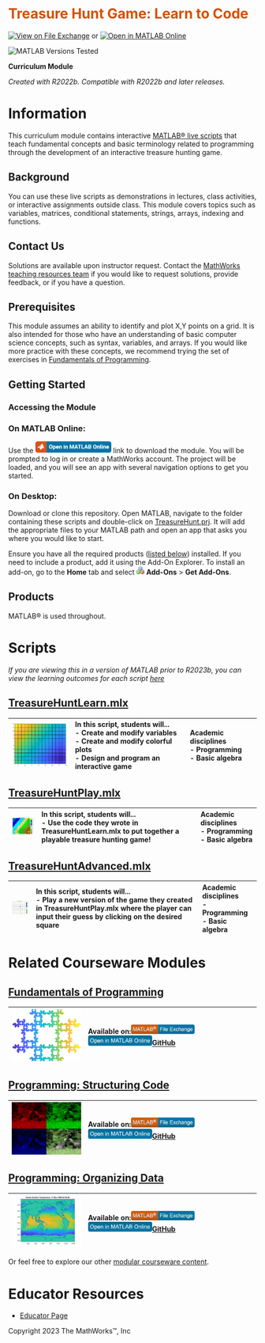 <a name="T_DEF03274"></a>
# <span style="color:rgb(213,80,0)">Treasure Hunt Game: Learn to Code</span>
<a name="H_053613DF"></a>

[![View on File Exchange](https://www.mathworks.com/matlabcentral/images/matlab-file-exchange.svg)](https://www.mathworks.com/matlabcentral/fileexchange/123265-treasure-hunt) or [![Open in MATLAB Online](https://www.mathworks.com/images/responsive/global/open-in-matlab-online.svg)](https://matlab.mathworks.com/open/github/v1?repo=MathWorks-Teaching-Resources/Treasure-Hunt&project=TreasureHunt.prj)

![MATLAB Versions Tested](https://img.shields.io/endpoint?url=https%3A%2F%2Fraw.githubusercontent.com%2FMathWorks-Teaching-Resources%2FTreasure-Hunt%2Frelease%2FImages%2FTestedWith.json)  

**Curriculum Module**

_Created with R2022b. Compatible with R2022b and later releases._

# Information

This curriculum module contains interactive [MATLAB® live scripts](https://www.mathworks.com/products/matlab/live-editor.html) that teach fundamental concepts and basic terminology related to programming through the development of an interactive treasure hunting game.

<a name="H_F00D98E4"></a>
## Background

You can use these live scripts as demonstrations in lectures, class activities, or interactive assignments outside class. This module covers topics such as variables, matrices, conditional statements, strings, arrays, indexing and functions.

## Contact Us

Solutions are available upon instructor request. Contact the [MathWorks teaching resources team](mailto:onlineteaching@mathworks.com) if you would like to request solutions, provide feedback, or if you have a question.

<a name="H_30BC7141"></a>
## Prerequisites

This module assumes an ability to identify and plot X,Y points on a grid. It is also intended for those who have an understanding of basic computer science concepts, such as syntax, variables, and arrays. If you would like more practice with these concepts, we recommend trying the set of exercises in [Fundamentals of Programming](https://www.mathworks.com/matlabcentral/fileexchange/103225-fundamentals-of-programming).

<a name="H_330E72C3"></a>
## Getting Started
### Accessing the Module
### **On MATLAB Online:**

Use the [<img src="Images/image_0.png" width="154" alt="image_0.png">](https://matlab.mathworks.com/open/github/v1?repo=MathWorks-Teaching-Resources/Treasure-Hunt&project=TreasureHunt.prj) link to download the module. You will be prompted to log in or create a MathWorks account. The project will be loaded, and you will see an app with several navigation options to get you started.

### **On Desktop:**

Download or clone this repository. Open MATLAB, navigate to the folder containing these scripts and double-click on [TreasureHunt.prj](TreasureHunt.prj). It will add the appropriate files to your MATLAB path and open an app that asks you where you would like to start. 


Ensure you have all the required products ([listed below](#H_E850B4FF)) installed. If you need to include a product, add it using the Add-On Explorer. To install an add-on, go to the **Home** tab and select  <img src="Images/image_1.png" width="16" alt="image_1.png"> **Add-Ons** > **Get Add-Ons**. 

<a name="H_E850B4FF"></a>
## Products

MATLAB® is used throughout.

<a name="H_E8C62B23"></a>
# Scripts

*If you are viewing this in a version of MATLAB prior to R2023b, you can view the learning outcomes for each script* [*here*](https://www.mathworks.com/matlabcentral/fileexchange/123265-treasure-hunt)

<a name="H_BC8955C0"></a>
## [**TreasureHuntLearn.mlx**](Scripts/TreasureHuntLearn.mlx)
| <img src="Images/image_2.png" width="171" alt="image_2.png"> | **In this script, students will...** <br>-  Create and modify variables <br>-  Create and modify colorful plots <br>-  Design and program an interactive game | **Academic disciplines** <br>-  Programming <br>-  Basic algebra  |
| :-- | :-- | :-- |

<a name="H_AE6928D6"></a>
## [**TreasureHuntPlay.mlx**](Scripts/TreasureHuntPlay.mlx)
| <img src="Images/image_3.png" width="171" alt="image_3.png"> | **In this script, students will...** <br>-  Use the code they wrote in TreasureHuntLearn.mlx to put together a playable treasure hunting game! | **Academic disciplines** <br>-  Programming <br>-  Basic algebra  |
| :-- | :-- | :-- |

<a name="H_13206399"></a>
## [**TreasureHuntAdvanced.mlx**](Scripts/TreasureHuntAdvanced.mlx)
| <img src="Images/image_4.png" width="171" alt="image_4.png"> | **In this script, students will...** <br>-  Play a new version of the game they created in TreasureHuntPlay.mlx where the player can input their guess by clicking on the desired square | **Academic disciplines** <br>-  Programming <br>-  Basic algebra  |
| :-- | :-- | :-- |

# Related Courseware Modules
<a name="H_868F5748"></a>
## [Fundamentals of Programming](https://www.mathworks.com/matlabcentral/fileexchange/103225-fundamentals-of-programming)
| <img src="Images/image_5.png" width="171" alt="image_5.png"> | **Available on:**[<img src="Images/image_6.png" width="129" alt="image_6.png">](https://www.mathworks.com/matlabcentral/fileexchange/103225-fundamentals-of-programming)[<img src="Images/image_7.png" width="130" alt="image_7.png">](https://matlab.mathworks.com/open/github/v1?repo=MathWorks-Teaching-Resources/Fundamentals-of-Programming&project=FundamentalsofProgramming.prj)[GitHub](https://github.com/MathWorks-Teaching-Resources/Fundamentals-of-Programming)  |
| :-- | :-- |

<a name="H_2309CCF6"></a>
## [Programming: Structuring Code](https://www.mathworks.com/matlabcentral/fileexchange/115905-programming-structuring-code)
| <img src="Images/image_8.png" width="171" alt="image_8.png"> | **Available on:**[<img src="Images/image_9.png" width="129" alt="image_9.png">](https://www.mathworks.com/matlabcentral/fileexchange/115905-programming-structuring-code)[<img src="Images/image_10.png" width="130" alt="image_10.png">](https://matlab.mathworks.com/open/github/v1?repo=MathWorks-Teaching-Resources/Programming-Structuring-Code&project=StructuringCode.prj)[GitHub](https://github.com/MathWorks-Teaching-Resources/Programming-Structuring-Code)  |
| :-- | :-- |

<a name="H_74282902"></a>
## [Programming: Organizing Data](https://www.mathworks.com/matlabcentral/fileexchange/115900-programming-organizing-data)
| <img src="Images/image_11.png" width="171" alt="image_11.png"> | **Available on:**[<img src="Images/image_12.png" width="129" alt="image_12.png">](https://www.mathworks.com/matlabcentral/fileexchange/115900-programming-organizing-data)[<img src="Images/image_13.png" width="130" alt="image_13.png">](https://matlab.mathworks.com/open/github/v1?repo=MathWorks-Teaching-Resources/Programming-Organizing-Data&project=OrganizingData.prj)[GitHub](https://github.com/MathWorks-Teaching-Resources/Programming-Organizing-Data)  |
| :-- | :-- |


Or feel free to explore our other [modular courseware content](https://www.mathworks.com/matlabcentral/fileexchange/?q=tag%3A%22courseware+module%22&sort=downloads_desc_30d).

# Educator Resources
-  [Educator Page](https://www.mathworks.com/academia/educators.html) 


Copyright 2023 The MathWorks™, Inc



